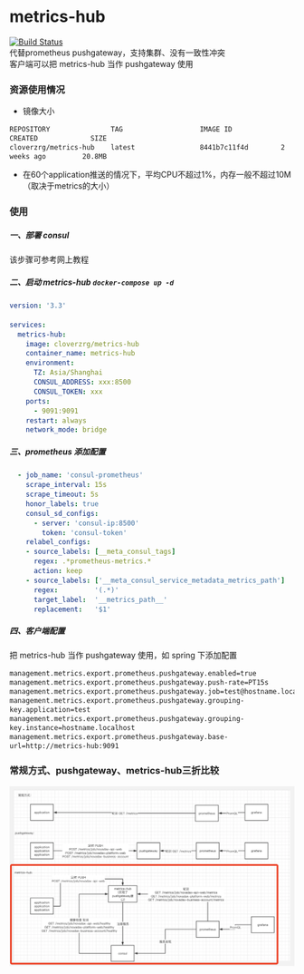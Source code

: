 # metrics-hub  
[![Build Status](https://drone.jeongen.com/api/badges/cloverzrg/metrics-hub/status.svg)](https://drone.jeongen.com/cloverzrg/metrics-hub)  
代替prometheus pushgateway，支持集群、没有一致性冲突  
客户端可以把 metrics-hub 当作 pushgateway 使用

### 资源使用情况  
* 镜像大小  
```
REPOSITORY               TAG                   IMAGE ID            CREATED             SIZE
cloverzrg/metrics-hub    latest                8441b7c11f4d        2 weeks ago         20.8MB
```  
* 在60个application推送的情况下，平均CPU不超过1%，内存一般不超过10M（取决于metrics的大小）


### 使用  
##### 一、部署 consul
该步骤可参考网上教程

##### 二、启动 metrics-hub `docker-compose up -d`
```yaml
version: '3.3'

services:
  metrics-hub:
    image: cloverzrg/metrics-hub
    container_name: metrics-hub
    environment:
      TZ: Asia/Shanghai
      CONSUL_ADDRESS: xxx:8500
      CONSUL_TOKEN: xxx
    ports:
      - 9091:9091
    restart: always
    network_mode: bridge
```

##### 三、prometheus 添加配置  
```yaml
  - job_name: 'consul-prometheus'
    scrape_interval: 15s
    scrape_timeout: 5s
    honor_labels: true
    consul_sd_configs:
      - server: 'consul-ip:8500'
        token: 'consul-token'
    relabel_configs:
    - source_labels: [__meta_consul_tags]
      regex: .*prometheus-metrics.*
      action: keep
    - source_labels: ['__meta_consul_service_metadata_metrics_path']
      regex:         '(.*)'
      target_label:  '__metrics_path__'
      replacement:   '$1'
```

##### 四、客户端配置
把 metrics-hub 当作 pushgateway 使用，如 spring 下添加配置
```properties
management.metrics.export.prometheus.pushgateway.enabled=true
management.metrics.export.prometheus.pushgateway.push-rate=PT15s
management.metrics.export.prometheus.pushgateway.job=test@hostname.localhost
management.metrics.export.prometheus.pushgateway.grouping-key.application=test
management.metrics.export.prometheus.pushgateway.grouping-key.instance=hostname.localhost
management.metrics.export.prometheus.pushgateway.base-url=http://metrics-hub:9091
```


### 常规方式、pushgateway、metrics-hub三折比较
![img](./readme-content/WX20210525-110702@2x.png)
